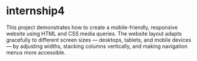 # internship4
This project demonstrates how to create a mobile-friendly, responsive website using HTML and CSS media queries. The website layout adapts gracefully to different screen sizes — desktops, tablets, and mobile devices — by adjusting widths, stacking columns vertically, and making navigation menus more accessible.
